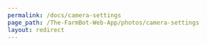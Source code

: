 ```yaml
---
permalink: /docs/camera-settings
page_path: /The-FarmBot-Web-App/photos/camera-settings
layout: redirect
---
```

